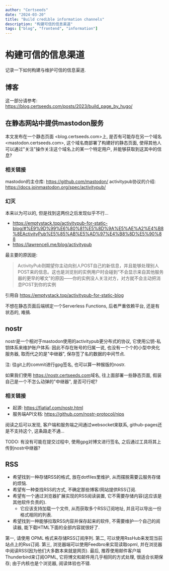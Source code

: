 ```yaml
---
author: "Certseeds"
date: "2024-03-20"
title: "Build credible information channels"
description: "构建可信的信息渠道"
tags: ["blog", "frontend", "information"]
---
```


# 构建可信的信息渠道

记录一下如何构建与维护可信的信息渠道.

## 博客

这一部分请参考: <https://blog.certseeds.com/posts/2023/build_page_by_hugo/>

## 在静态网站中提供mastodon服务

本文发布在一个静态页面 <blog.certseeds.com>上, 是否有可能存在另一个域名<mastodon.certseeds.com>, 这个域名商部署了构建好的静态页面, 使得其他人可以通过"关注"操作关注这个域名上的某一个特定用户, 并能够获取到这其中的信息?

### 相关链接

mastodon的主仓库: <https://github.com/mastodon/>
activitypub协议的介绍: <https://docs.joinmastodon.org/spec/activitypub/>

### 幻灭

本来以为可以的, 但是找到这两份之后发现似乎不行...

+ <https://emptystack.top/activitypub-for-static-blog/#%E9%9D%99%E6%80%81%E5%8D%9A%E5%AE%A2%E4%B8%8EActivityPub%E5%85%AB%E5%AD%97%E4%B8%8D%E5%90%88>
+ <https://lawrenceli.me/blog/activitypub>


最主要的原因是:

> ActivityPub则期望你主动向别人POST自己的新信息，并且能够处理别人POST来的信息。这也是浏览别的实例用户时会碰到“不会显示来自其他服务器的更早的嘟文”的原因——你的实例没人关注对方，对方就不会主动把消息POST到你的实例

引用自 <https://emptystack.top/activitypub-for-static-blog>

不想在静态页面后端绑定一个Serverless Functions, 后者严重依赖平台, 还是有状态的, 难搞.

## nostr

nostr是一个相对于mastodon使用的activitypub更分布式的协议, 它使用公钥-私钥体系来维护账户体系: 因此不存在账号的归属一说, 也没有一个个的小型中央化服务器, 取而代之的是"中继器", 保存签了名的数据的中间节点.

注: 往git上的commit进行gpg签名, 也可以算一种猴版的nostr.

如果我们使用 <https://nostr.certseeds.com>域名, 往上面部署一些静态页面, 假装自己是一个不怎么动弹的"中继器", 是否可行呢?

### 相关链接

+ 起源: <https://fiatjaf.com/nostr.html>
+ 服务端API文档: <https://github.com/nostr-protocol/nips>

阅读之后可以发现, 客户端和服务端之间通过websocket来联系, github-pages还是不支持这个, 这条路走不通...

TODO: 有没有可能在提交过程中, 使用gpg对博文进行签名, 之后通过工具将其上传到nostr中继器?

## RSS

+ 希望找到一种存储RSS的格式, 放在dotfiles里维护, 从而摆脱需要云服务存储的烦恼.
+ 希望有一种查找RSS的方式, 不确定那些博客/网站提供RSS订阅.
+ 希望有一个通过浏览器扩展实现的RSS阅读装置, 它不需要存储内容(这应该是其他软件负责的).
  + 它应该支持加载一个文件, 从而获取多个RSS订阅地址, 并且可以导出一份格式相同的列表.
+ 希望找到一种能够拉取RSS内容并保存起来的软件, 不需要维护一个自己的阅读器, 能下载HTML下面的全部内容就很好了.

第一, 请使用 OPML 格式来存储RSS订阅序列.
第二, 可以使用RssHub来发现当前站点上的Rss订阅.
第三, 浏览器端可以使用Feedbro来实现读取opml, 并在浏览器中阅读RSS(因为他们大多数本来就是网页).
最后, 推荐使用邮件客户端Thunderbird来订阅OPML, 它将博文和邮件用几乎相同的方式处理, 很适合长期保存; 由于内核也是个浏览器, 阅读体验也不错.
